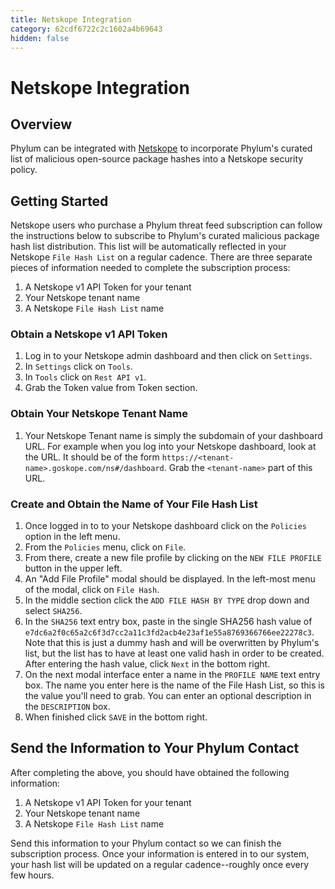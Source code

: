 ```yaml
---
title: Netskope Integration
category: 62cdf6722c2c1602a4b69643
hidden: false
---
```


# Netskope Integration

## Overview

Phylum can be integrated with [Netskope](https://www.netskope.com) to incorporate Phylum's curated list of malicious open-source package hashes into a Netskope security policy.

## Getting Started

Netskope users who purchase a Phylum threat feed subscription can follow the instructions below to subscribe to Phylum's curated malicious package hash list distribution. This list will be automatically reflected in your Netskope `File Hash List` on a regular cadence. There are three separate pieces of information needed to complete the subscription process:

1. A Netskope v1 API Token for your tenant
2. Your Netskope tenant name
3. A Netskope `File Hash List` name

### Obtain a Netskope v1 API Token

1. Log in to your Netskope admin dashboard and then click on `Settings`.
2. In `Settings` click on `Tools`.
3. In `Tools` click on `Rest API v1`.
4. Grab the Token value from Token section.

### Obtain Your Netskope Tenant Name

1. Your Netskope Tenant name is simply the subdomain of your dashboard URL. For example when you log into your Netskope dashboard, look at the URL. It should be of the form `https://<tenant-name>.goskope.com/ns#/dashboard`. Grab the `<tenant-name>` part of this URL.

### Create and Obtain the Name of Your File Hash List

1. Once logged in to to your Netskope dashboard click on the `Policies` option in the left menu.
2. From the `Policies` menu, click on `File`.
3. From there, create a new file profile by clicking on the `NEW FILE PROFILE` button in the upper left.
4. An "Add File Profile" modal should be displayed. In the left-most menu of the modal, click on `File Hash`.
5. In the middle section click the `ADD FILE HASH BY TYPE` drop down and select `SHA256`.
6. In the `SHA256` text entry box, paste in the single SHA256 hash value of `e7dc6a2f0c65a2c6f3d7cc2a11c3fd2acb4e23af1e55a8769366766ee22278c3`. Note that this is just a dummy hash and will be overwritten by Phylum's list, but the list has to have at least one valid hash in order to be created. After entering the hash value, click `Next` in the bottom right.
7. On the next modal interface enter a name in the `PROFILE NAME` text entry box. The name you enter here is the name of the File Hash List, so this is the value you'll need to grab. You can enter an optional description in the `DESCRIPTION` box.
8. When finished click `SAVE` in the bottom right.

## Send the Information to Your Phylum Contact

After completing the above, you should have obtained the following information:

1. A Netskope v1 API Token for your tenant
2. Your Netskope tenant name
3. A Netskope `File Hash List` name

Send this information to your Phylum contact so we can finish the subscription process. Once your information is entered in to our system, your hash list will be updated on a regular cadence--roughly once every few hours.
